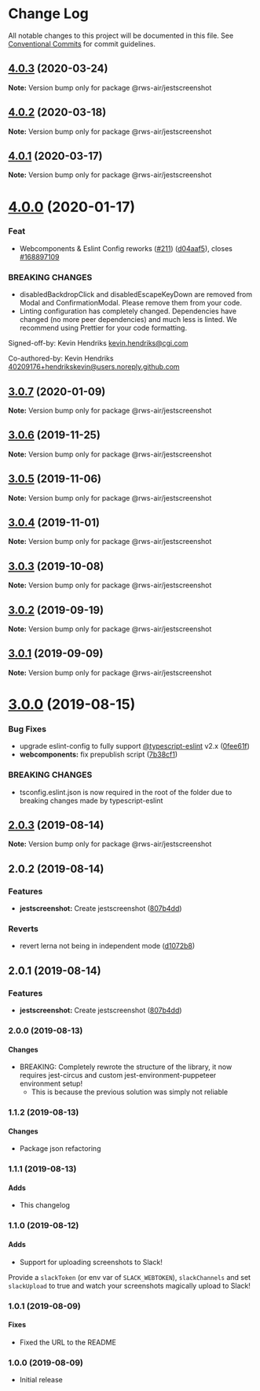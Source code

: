# Change Log

All notable changes to this project will be documented in this file.
See [Conventional Commits](https://conventionalcommits.org) for commit guidelines.

## [4.0.3](https://github.com/RWS-NL/air-node-packages/compare/@rws-air/jestscreenshot@4.0.2...@rws-air/jestscreenshot@4.0.3) (2020-03-24)

**Note:** Version bump only for package @rws-air/jestscreenshot





## [4.0.2](https://github.com/RWS-NL/air-node-packages/compare/@rws-air/jestscreenshot@4.0.1...@rws-air/jestscreenshot@4.0.2) (2020-03-18)

**Note:** Version bump only for package @rws-air/jestscreenshot

## [4.0.1](https://github.com/RWS-NL/air-node-packages/compare/@rws-air/jestscreenshot@4.0.0...@rws-air/jestscreenshot@4.0.1) (2020-03-17)

**Note:** Version bump only for package @rws-air/jestscreenshot

# [4.0.0](https://github.com/RWS-NL/air-node-packages/compare/@rws-air/jestscreenshot@3.0.7...@rws-air/jestscreenshot@4.0.0) (2020-01-17)

### Feat

- Webcomponents & Eslint Config reworks ([#211](https://github.com/RWS-NL/air-node-packages/issues/211)) ([d04aaf5](https://github.com/RWS-NL/air-node-packages/commit/d04aaf50a4bbead1e6d6af3c629b888cd1da976b)), closes [#168897109](https://github.com/RWS-NL/air-node-packages/issues/168897109)

### BREAKING CHANGES

- disabledBackdropClick and disabledEscapeKeyDown are removed from Modal and ConfirmationModal. Please remove them from your code.
- Linting configuration has completely changed. Dependencies have changed (no more peer dependencies) and much less is linted. We recommend using Prettier for your code formatting.

Signed-off-by: Kevin Hendriks <kevin.hendriks@cgi.com>

Co-authored-by: Kevin Hendriks <40209176+hendrikskevin@users.noreply.github.com>

## [3.0.7](https://github.com/RWS-NL/air-node-packages/compare/@rws-air/jestscreenshot@3.0.6...@rws-air/jestscreenshot@3.0.7) (2020-01-09)

**Note:** Version bump only for package @rws-air/jestscreenshot

## [3.0.6](https://github.com/RWS-NL/air-node-packages/compare/@rws-air/jestscreenshot@3.0.5...@rws-air/jestscreenshot@3.0.6) (2019-11-25)

**Note:** Version bump only for package @rws-air/jestscreenshot

## [3.0.5](https://github.com/RWS-NL/air-node-packages/compare/@rws-air/jestscreenshot@3.0.4...@rws-air/jestscreenshot@3.0.5) (2019-11-06)

**Note:** Version bump only for package @rws-air/jestscreenshot

## [3.0.4](https://github.com/RWS-NL/air-node-packages/compare/@rws-air/jestscreenshot@3.0.3...@rws-air/jestscreenshot@3.0.4) (2019-11-01)

**Note:** Version bump only for package @rws-air/jestscreenshot

## [3.0.3](https://github.com/RWS-NL/air-node-packages/compare/@rws-air/jestscreenshot@3.0.2...@rws-air/jestscreenshot@3.0.3) (2019-10-08)

**Note:** Version bump only for package @rws-air/jestscreenshot

## [3.0.2](https://github.com/RWS-NL/air-node-packages/compare/@rws-air/jestscreenshot@3.0.1...@rws-air/jestscreenshot@3.0.2) (2019-09-19)

**Note:** Version bump only for package @rws-air/jestscreenshot

## [3.0.1](https://github.com/RWS-NL/air-node-packages/compare/@rws-air/jestscreenshot@3.0.0...@rws-air/jestscreenshot@3.0.1) (2019-09-09)

**Note:** Version bump only for package @rws-air/jestscreenshot

# [3.0.0](https://github.com/RWS-NL/air-node-packages/compare/@rws-air/jestscreenshot@2.0.3...@rws-air/jestscreenshot@3.0.0) (2019-08-15)

### Bug Fixes

- upgrade eslint-config to fully support [@typescript-eslint](https://github.com/typescript-eslint) v2.x ([0fee61f](https://github.com/RWS-NL/air-node-packages/commit/0fee61f))
- **webcomponents:** fix prepublish script ([7b38cf1](https://github.com/RWS-NL/air-node-packages/commit/7b38cf1))

### BREAKING CHANGES

- tsconfig.eslint.json is now required in the root of the folder due to breaking
  changes made by typescript-eslint

## [2.0.3](https://github.com/RWS-NL/air-node-packages/compare/@rws-air/jestscreenshot@2.0.2...@rws-air/jestscreenshot@2.0.3) (2019-08-14)

**Note:** Version bump only for package @rws-air/jestscreenshot

## 2.0.2 (2019-08-14)

### Features

- **jestscreenshot:** Create jestscreenshot ([807b4dd](https://github.com/RWS-NL/air-node-packages/commit/807b4dd))

### Reverts

- revert lerna not being in independent mode ([d1072b8](https://github.com/RWS-NL/air-node-packages/commit/d1072b8))

## 2.0.1 (2019-08-14)

### Features

- **jestscreenshot:** Create jestscreenshot ([807b4dd](https://github.com/RWS-NL/air-node-packages/commit/807b4dd))

### 2.0.0 (2019-08-13)

#### Changes

- BREAKING: Completely rewrote the structure of the library, it now requires jest-circus and custom jest-environment-puppeteer environment setup!
  - This is because the previous solution was simply not reliable

### 1.1.2 (2019-08-13)

#### Changes

- Package json refactoring

### 1.1.1 (2019-08-13)

#### Adds

- This changelog

### 1.1.0 (2019-08-12)

#### Adds

- Support for uploading screenshots to Slack!

Provide a `slackToken` (or env var of `SLACK_WEBTOKEN`), `slackChannels` and set `slackUpload` to true and watch your screenshots magically upload to Slack!

### 1.0.1 (2019-08-09)

#### Fixes

- Fixed the URL to the README

### 1.0.0 (2019-08-09)

- Initial release
